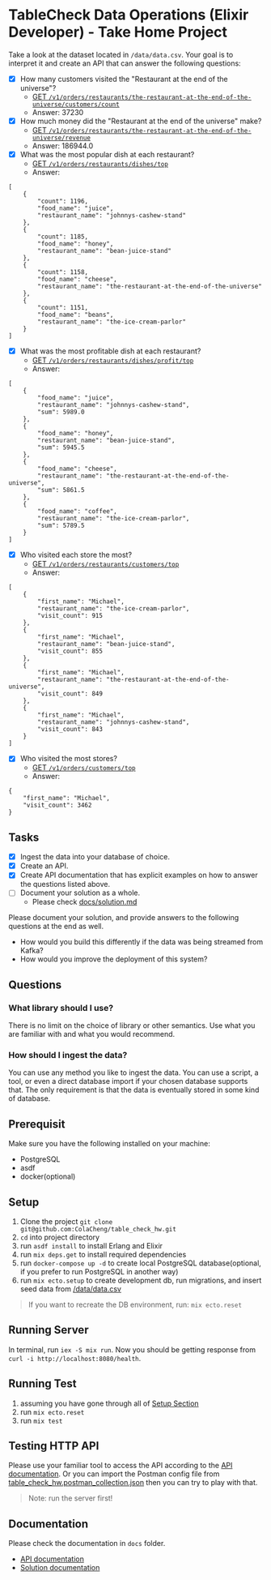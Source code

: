 # TableCheck Data Operations (Elixir Developer) - Take Home Project

Take a look at the dataset located in `/data/data.csv`. Your goal is to interpret it and create an API that can answer the following questions:
  - [x] How many customers visited the "Restaurant at the end of the universe"?
    - [GET `/v1/orders/restaurants/the-restaurant-at-the-end-of-the-universe/customers/count`](/docs/api.md#count-customers-by-restaurant-name)
    - Answer: 37230
  - [x] How much money did the "Restaurant at the end of the universe" make?
    - [GET `/v1/orders/restaurants/the-restaurant-at-the-end-of-the-universe/revenue`](/docs/api.md#get-revenue-by-restaurant-name)
    - Answer: 186944.0
  - [x] What was the most popular dish at each restaurant?
    - [GET `/v1/orders/restaurants/dishes/top`](/docs/api.md#get-the-most-popular-dish-at-restaurant)
    - Answer:
```
[
    {
        "count": 1196,
        "food_name": "juice",
        "restaurant_name": "johnnys-cashew-stand"
    },
    {
        "count": 1185,
        "food_name": "honey",
        "restaurant_name": "bean-juice-stand"
    },
    {
        "count": 1158,
        "food_name": "cheese",
        "restaurant_name": "the-restaurant-at-the-end-of-the-universe"
    },
    {
        "count": 1151,
        "food_name": "beans",
        "restaurant_name": "the-ice-cream-parlor"
    }
]
```
  - [x] What was the most profitable dish at each restaurant?
    - [GET `/v1/orders/restaurants/dishes/profit/top`](/docs/api.md#get-the-most-profitable-dish-at-each-restaurant)
    - Answer:
```
[
    {
        "food_name": "juice",
        "restaurant_name": "johnnys-cashew-stand",
        "sum": 5989.0
    },
    {
        "food_name": "honey",
        "restaurant_name": "bean-juice-stand",
        "sum": 5945.5
    },
    {
        "food_name": "cheese",
        "restaurant_name": "the-restaurant-at-the-end-of-the-universe",
        "sum": 5861.5
    },
    {
        "food_name": "coffee",
        "restaurant_name": "the-ice-cream-parlor",
        "sum": 5789.5
    }
]
```
  - [x] Who visited each store the most?
    - [GET `/v1/orders/restaurants/customers/top`](/docs/api.md#get-the-top-customer-at-each-restaurant)
    - Answer:
```
[
    {
        "first_name": "Michael",
        "restaurant_name": "the-ice-cream-parlor",
        "visit_count": 915
    },
    {
        "first_name": "Michael",
        "restaurant_name": "bean-juice-stand",
        "visit_count": 855
    },
    {
        "first_name": "Michael",
        "restaurant_name": "the-restaurant-at-the-end-of-the-universe",
        "visit_count": 849
    },
    {
        "first_name": "Michael",
        "restaurant_name": "johnnys-cashew-stand",
        "visit_count": 843
    }
]
```
  - [x] Who visited the most stores?
    - [GET `/v1/orders/customers/top`](/docs/api.md#get-the-top-customer)
    - Answer:
```
{
    "first_name": "Michael",
    "visit_count": 3462
}
```

## Tasks

- [x] Ingest the data into your database of choice.
- [x] Create an API.
- [x] Create API documentation that has explicit examples on how to answer the questions listed above.
- [ ] Document your solution as a whole.
  - Please check [docs/solution.md](/docs/solution.md)

Please document your solution, and provide answers to the following questions at the end as well.
* How would you build this differently if the data was being streamed from Kafka?
* How would you improve the deployment of this system?


## Questions
### What library should I use?
There is no limit on the choice of library or other semantics. Use what you are familiar with and what you would recommend.

### How should I ingest the data?
You can use any method you like to ingest the data. You can use a script, a tool, or even a direct database import if your chosen database supports that. The only requirement is that the data is eventually stored in some kind of database.

## Prerequisit

Make sure you have the following installed on your machine:

* PostgreSQL
* asdf
* docker(optional)

## Setup

1. Clone the project `git clone git@github.com:ColaCheng/table_check_hw.git`
2. `cd` into project directory
3. run `asdf install` to install Erlang and Elixir
4. run `mix deps.get` to install required dependencies
5. run `docker-compose up -d` to create local PostgreSQL database(optional, if you prefer to run PostgreSQL in another way)
6. run `mix ecto.setup` to create development db, run migrations, and insert seed data from [/data/data.csv](/data/data.csv)

> If you want to recreate the DB environment, run: `mix ecto.reset`

## Running Server

In terminal, run `iex -S mix run`.
Now you should be getting response from `curl -i http://localhost:8080/health`.

## Running Test

1. assuming you have gone through all of [Setup Section](#setup)
2. run `mix ecto.reset`
3. run `mix test`

## Testing HTTP API

Please use your familiar tool to access the API according to the [API documentation](/docs/api.md).
Or you can import the Postman config file from [table_check_hw.postman_collection.json](/http/postman/table_check_hw.postman_collection.json) then you can try to play with that.

> Note: run the server first!

## Documentation

Please check the documentation in `docs` folder.

- [API documentation](/docs/api.md)
- [Solution documentation](/docs/solution.md)
